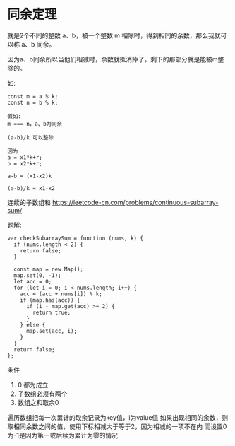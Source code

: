 # 同余定理

就是2个不同的整数 a、b，被一个整数 m 相除时，得到相同的余数，那么我就可以称 a、b 同余。

因为a、b同余所以当他们相减时，余数就抵消掉了，剩下的那部分就是能被m整除的。

如:
```
const m = a % k;
const n = b % k;

假如:
m === n，a、b为同余

(a-b)/k 可以整除

因为
a = x1*k+r;
b = x2*k+r;

a-b = (x1-x2)k

(a-b)/k = x1-x2
```

连续的子数组和
https://leetcode-cn.com/problems/continuous-subarray-sum/


题解:
```
var checkSubarraySum = function (nums, k) {
  if (nums.length < 2) {
    return false;
  }

  const map = new Map();
  map.set(0, -1);
  let acc = 0;
  for (let i = 0; i < nums.length; i++) {
    acc = (acc + nums[i]) % k;
    if (map.has(acc)) {
      if (i - map.get(acc) >= 2) {
        return true;
      }
    } else {
      map.set(acc, i);
    }
  }
  return false;
};
```

条件 
1. 0 都为成立
2. 子数组必须有两个
3. 数组之和取余0

遍历数组把每一次累计的取余记录为key值，i为value值
如果出现相同的余数，则取相同余数之间的值，使用下标相减大于等于2，因为相减的一项不在内
而设置0为-1是因为第一或后续为累计为零的情况


